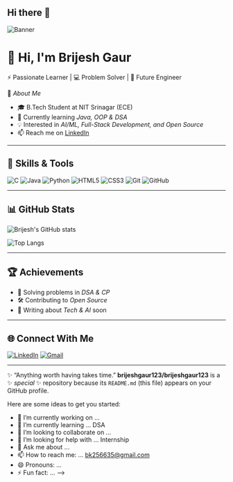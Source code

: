 ## Hi there 👋

<!--<!-- Banner Image -->
![Banner](https://i.ibb.co/jfKzq5f/github-banner.png) <!-- Replace with your own banner later -->

# 👋 Hi, I'm Brijesh Gaur  

⚡ Passionate Learner | 💻 Problem Solver | 🚀 Future Engineer  

📌 *About Me*  
- 🎓 B.Tech Student at NIT Srinagar (ECE)  
- 🌱 Currently learning *Java, OOP & DSA*  
- 💡 Interested in *AI/ML, Full-Stack Development, and Open Source*  
- 📫 Reach me on [LinkedIn](https://www.linkedin.com/in/your-profile)  

---

## 🚀 Skills & Tools
![C](https://img.shields.io/badge/C-00599C?style=for-the-badge&logo=c&logoColor=white)
![Java](https://img.shields.io/badge/Java-ED8B00?style=for-the-badge&logo=openjdk&logoColor=white)
![Python](https://img.shields.io/badge/Python-3776AB?style=for-the-badge&logo=python&logoColor=white)
![HTML5](https://img.shields.io/badge/HTML5-E34F26?style=for-the-badge&logo=html5&logoColor=white)
![CSS3](https://img.shields.io/badge/CSS3-1572B6?style=for-the-badge&logo=css3&logoColor=white)
![Git](https://img.shields.io/badge/Git-F05032?style=for-the-badge&logo=git&logoColor=white)
![GitHub](https://img.shields.io/badge/GitHub-100000?style=for-the-badge&logo=github&logoColor=white)

---

## 📊 GitHub Stats
![Brijesh's GitHub stats](https://github-readme-stats.vercel.app/api?username=brijeshgaur123&show_icons=true&theme=radical)  

![Top Langs](https://github-readme-stats.vercel.app/api/top-langs/?username=brijeshgaur123&layout=compact&theme=radical)  

---

## 🏆 Achievements
- 🌟 Solving problems in *DSA & CP*  
- 🛠 Contributing to *Open Source*  
- 📘 Writing about *Tech & AI* soon  

---

## 🌐 Connect With Me
[![LinkedIn](https://img.shields.io/badge/LinkedIn-0A66C2?style=for-the-badge&logo=linkedin&logoColor=white)](https://www.linkedin.com/in/brijesh-gaur-00671a32b)
[![Gmail](https://img.shields.io/badge/Email-D14836?style=for-the-badge&logo=gmail&logoColor=white)](mailto:your-bk256635@gmail.com)

---

✨ “Anything worth having takes time.”
**brijeshgaur123/brijeshgaur123** is a ✨ _special_ ✨ repository because its `README.md` (this file) appears on your GitHub profile.

Here are some ideas to get you started:

- 🔭 I’m currently working on ... 
- 🌱 I’m currently learning ... DSA 
- 👯 I’m looking to collaborate on ...
- 🤔 I’m looking for help with ...  Internship
- 💬 Ask me about ...
- 📫 How to reach me: ... bk256635@gmail.com
- 😄 Pronouns: ...
- ⚡ Fun fact: ...
-->
